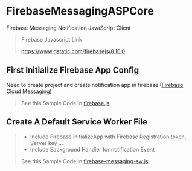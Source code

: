 # FirebaseMessagingASPCore
Firebase Messaging Notification JavaScript Client
> Firebase Javascript Link
> 
> https://www.gstatic.com/firebasejs/8.10.0

## First Initialize Firebase App Config
Need to create project and create notification app in firebase ([Firebase Cloud Messaging](https://firebase.google.com/))

> See this Sample Code in
> [firebase.js](https://github.com/aungaung99/FirebaseMessagingASPCore/blob/master/wwwroot/firebase.js)
## Create A Default Service Worker File
> - Include Firebase initializeApp with Firebase Registration token, Server key ...
> - Include Background Handler for notification Event
> 
> See this Sample Code in
> [firebase-messaging-sw.js](https://github.com/aungaung99/FirebaseMessagingASPCore/blob/master/wwwroot/firebase-messaginge-sw.js)
